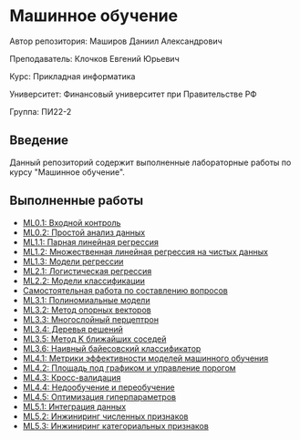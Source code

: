 # Машинное обучение

Автор репозитория: Маширов Даниил Александрович

Преподаватель: Клочков Евгений Юрьевич

Курс: Прикладная информатика

Университет: Финансовый университет при Правительстве РФ

Группа: ПИ22-2

## Введение

Данный репозиторий содержит выполненные лабораторные работы по курсу "Машинное обучение". 

## Выполненные работы

- [ML0.1: Входной контроль](https://github.com/10nesse/ML_university/tree/main/ML0.1)
- [ML0.2: Простой анализ данных](https://github.com/10nesse/ML_university/tree/main/ML0.2)
- [ML1.1: Парная линейная регрессия](https://github.com/10nesse/ML_university/tree/main/ML1.1)
- [ML1.2: Множественная линейная регрессия на чистых данных](https://github.com/10nesse/ML_university/tree/main/ML1.2)
- [ML1.3: Модели регрессии](https://github.com/10nesse/ML_university/tree/main/ML1.3)
- [ML2.1: Логистическая регрессия](https://github.com/10nesse/ML_university/tree/main/ML2.1)
- [ML2.2: Модели классификации](https://github.com/10nesse/ML_university/tree/main/ML2.2)
- [Самостоятельная работа по составлению вопросов](https://github.com/10nesse/ML_university/tree/main/Самостоятельная%20работа%20по%20составлению%20вопросов)
- [ML3.1: Полиномиальные модели](https://github.com/10nesse/ML_university/tree/main/ML3.1)
- [ML3.2: Метод опорных векторов](https://github.com/10nesse/ML_university/tree/main/ML3.2)
- [ML3.3: Многослойный перцептрон](https://github.com/10nesse/ML_university/tree/main/ML3.3)
- [ML3.4: Деревья решений](https://github.com/10nesse/ML_university/tree/main/ML3.4)
- [ML3.5: Метод K ближайших соседей](https://github.com/10nesse/ML_university/tree/main/ML3.5)
- [ML3.6: Наивный байесовский классификатор](https://github.com/10nesse/ML_university/tree/main/ML3.6)
- [ML4.1: Метрики эффективности моделей машинного обучения](https://github.com/10nesse/ML_university/tree/main/ML4.1)
- [ML4.2: Площадь под графиком и управление порогом](https://github.com/10nesse/ML_university/tree/main/ML4.2)
- [ML4.3: Кросс-валидация](https://github.com/10nesse/ML_university/tree/main/ML4.3)
- [ML4.4: Недообучение и переобучение](https://github.com/10nesse/ML_university/tree/main/ML4.4)
- [ML4.5: Оптимизация гиперпараметров](https://github.com/10nesse/ML_university/tree/main/ML4.5)
- [ML5.1: Интеграция данных](https://github.com/10nesse/ML_university/tree/main/ML5.1)
- [ML5.2: Инжиниринг численных признаков](https://github.com/10nesse/ML_university/tree/main/ML5.2)
- [ML5.3: Инжиниринг категориальных признаков](https://github.com/10nesse/ML_university/tree/main/ML5.3)










 





